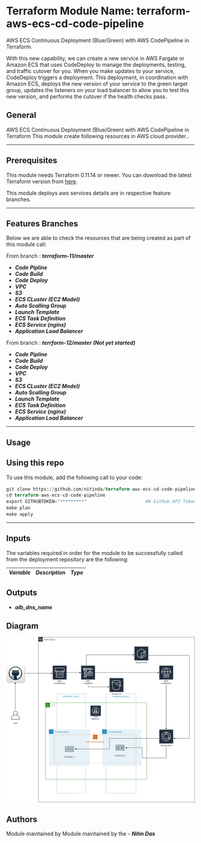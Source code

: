 # Terraform Module Name: terraform-aws-ecs-cd-code-pipeline

AWS ECS Continuous Deployment (Blue/Green) with AWS CodePipeline in Terraform.

With this new capability, we can create a new service in AWS Fargate or Amazon ECS  that uses CodeDeploy to manage the deployments, testing, and traffic cutover for you. When you make updates to your service, CodeDeploy triggers a deployment. This deployment, in coordination with Amazon ECS, deploys the new version of your service to the green target group, updates the listeners on your load balancer to allow you to test this new version, and performs the cutover if the health checks pass.


## General

AWS ECS Continuous Deployment (Blue/Green) with AWS CodePipeline in Terraform
This module create following resources in AWS cloud provider..

---


## Prerequisites

This module needs Terraform 0.11.14 or newer.
You can download the latest Terraform version from [here](https://www.terraform.io/downloads.html).

This module deploys aws services details are in respective feature branches.

---

## Features Branches

Below we are able to check the resources that are being created as part of this module call:

From branch : **_terraform-11/master_**

- **_Code Pipline_**
- **_Code Build_**
- **_Code Deploy_**
- **_VPC_**
- **_S3_**
- **_ECS CLuster (EC2 Model)_**
- **_Auto Scalling Group_**
- **_Launch Template_**
- **_ECS Task Definition_**
- **_ECS Service (nginx)_**
- **_Application Load Balancer_**



From branch : **_terrform-12/master (Not yet started)_**

- **_Code Pipline_**
- **_Code Build_**
- **_Code Deploy_**
- **_VPC_**
- **_S3_**
- **_ECS CLuster (EC2 Model)_**
- **_Auto Scalling Group_**
- **_Launch Template_**
- **_ECS Task Definition_**
- **_ECS Service (nginx)_**
- **_Application Load Balancer_**

---


## Usage

## Using this repo

To use this module, add the following call to your code:

```tf
git clone https://github.com/nitinda/terraform-aws-ecs-cd-code-pipeline.git?ref=master
cd terraform-aws-ecs-cd-code-pipeline
export GITHUBTOKEN="*********"                      ## GitHub API Token
make plan
make apply
```
---

## Inputs

The variables required in order for the module to be successfully called from the deployment repository are the following:


|         **_Variable_**          |        **_Description_**            |   **_Type_**   |
|---------------------------------|-------------------------------------|----------------|





## Outputs

- **_alb\_dns\_name_**



## Diagram

![Diagram](./images/ECS-CodePipeline.png)




## Authors
Module maintained by Module maintained by the - **_Nitin Das_**